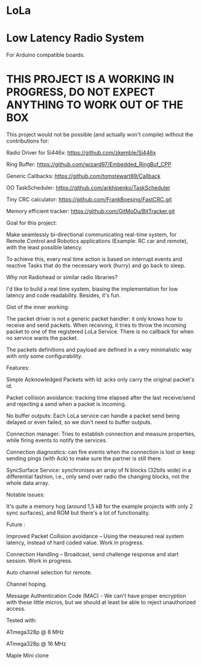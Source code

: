 # LoLa 

  

# Low Latency Radio System 



For Arduino compatible boards. 
  

# THIS PROJECT IS A WORKING IN PROGRESS, DO NOT EXPECT ANYTHING TO WORK OUT OF THE BOX 

  

This project would not be possible (and actually won't compile) without the contributions for: 


Radio Driver for Si446x: https://github.com/zkemble/Si446x 

Ring Buffer: https://github.com/wizard97/Embedded_RingBuf_CPP 

Generic Callbacks: https://github.com/tomstewart89/Callback 

OO TaskScheduler: https://github.com/arkhipenko/TaskScheduler

Tiny CRC calculator: https://github.com/FrankBoesing/FastCRC.git

Memory efficient tracker: https://github.com/GitMoDu/BitTracker.git 

 

  

Goal for this project: 


Make seamlessly bi-directional communicating real-time system, for Remote Control and Robotics applications (Example: RC car and remote), with the least possible latency. 

To achieve this, every real time action is based on interrupt events and reactive Tasks that do the necessary work (hurry) and go back to sleep. 

 


Why not Radiohead or similar radio libraries? 

I'd like to build a real time system, biasing the implementation for low latency and code readability. Besides, it's fun. 

 

Gist of the inner working: 

The packet driver is not a generic packet handler: it only knows how to receive and send packets. When receiving, it tries to throw the incoming packet to one of the registered LoLa Service. There is no callback for when no service wants the packet. 

The packets definitions and payload are defined in a very minimalistic way with only some configurability. 

 


Features: 

Simple Acknowledged Packets with Id: acks only carry the original packet's id. 

Packet collision avoidance: tracking time elapsed after the last receive/send and rejecting a send when a packet is incoming. 

No buffer outputs: Each LoLa service can handle a packet send being delayed or even failed, so we don't need to buffer outputs. 

Connection manager:  Tries to establish connection and measure properties, while firing events to notify the services. 

Connection diagnostics: can fire events when the connection is lost or keep sending pings (with Ack) to make sure the partner is still there. 

SyncSurface Service: synchronises an array of N blocks (32bits wide) in a differential fashion, i.e., only send over radio the changing blocks, not the whole data array. 

  

Notable issues: 

It's quite a memory hog (around 1,5 kB for the example projects with only 2 sync surfaces), and ROM but there's a lot of functionality. 

 

 

Future : 

Improved Packet Collision avoidance – Using the measured real system latency, instead of hard coded value. Work in progress. 

Connection Handling – Broadcast, send challenge response and start session. Work in progress. 

Auto channel selection for remote. 

Channel hoping. 

Message Authentication Code (MAC) - We can't have proper encryption with these little micros, but we should at least be able to reject unauthorized access. 

 

Tested with: 

  

ATmega328p @ 8 MHz 

ATmega328p @ 16 MHz 

Maple Mini clone 
